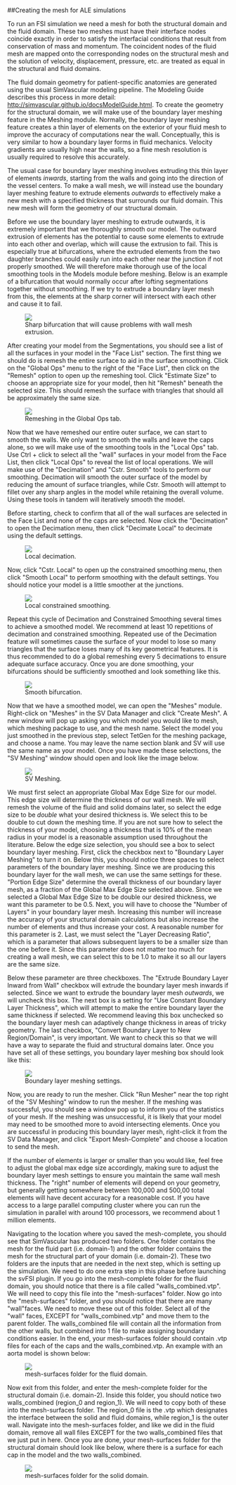 ##Creating the mesh for ALE simulations

To run an FSI simulation we need a mesh for both the structural domain and the fluid domain. These two meshes must have their interface nodes coincide exactly in order to satisfy the interfacial conditions that result from conservation of mass and momentum. The coincident nodes of the fluid mesh are mapped onto the corresponding nodes on the structural mesh and the solution of velocity, displacement, pressure, etc. are treated as equal in the structural and fluid domains.

The fluid domain geometry for patient-specific anatomies are generated using the usual SimVascular modeling pipeline. The Modeling Guide describes this process in more detail: http://simvascular.github.io/docsModelGuide.html. To create the geometry for the structural domain, we will make use of the boundary layer meshing feature in the Meshing module. Normally, the boundary layer meshing feature creates a thin layer of elements on the exterior of your fluid mesh to improve the accuracy of computations near the wall. Conceptually, this is very similar to how a boundary layer forms in fluid mechanics. Velocity gradients are usually high near the walls, so a fine mesh resolution is usually required to resolve this accurately.

The usual case for boundary layer meshing involves extruding this thin layer of elements *inwards*, starting from the walls and going into the direction of the vessel centers. To make a wall mesh, we will instead use the boundary layer meshing feature to extrude elements *outwards* to effectively make a new mesh with a specified thickness that surrounds our fluid domain. This new mesh will form the geometry of our structural domain.

Before we use the boundary layer meshing to extrude outwards, it is extremely important that we thoroughly smooth our model. The outward extrusion of elements has the potential to cause some elements to extrude into each other and overlap, which will cause the extrusion to fail. This is especially true at bifurcations, where the extruded elements from the two daughter branches could easily run into each other near the junction if not properly smoothed. We will therefore make thorough use of the local smoothing tools in the Models module before meshing. Below is an example of a bifurcation that would normally occur after lofting segmentations together without smoothing. If we try to extrude a boundary layer mesh from this, the elements at the sharp corner will intersect with each other and cause it to fail.

<figure>
  <img class="svImg svImgSm" src="documentation/simcardio/fsi/imgs/sharp_bifurcation.png">
  <figcaption class="svCaption" >Sharp bifurcation that will cause problems with wall mesh extrusion.</figcaption>
</figure>

After creating your model from the Segmentations, you should see a list of all the surfaces in your model in the "Face List" section. The first thing we should do is remesh the entire surface to aid in the surface smoothing. Click on the "Global Ops" menu to the right of the "Face List", then click on the "Remesh" option to open up the remeshing tool. Click "Estimate Size" to choose an appropriate size for your model, then hit "Remesh" beneath the selected size. This should remesh the surface with triangles that should all be approximately the same size.

<figure>
  <img class="svImg svImgMd" src="documentation/simcardio/fsi/imgs/global_remeshing.png">
  <figcaption class="svCaption" >Remeshing in the Global Ops tab.</figcaption>
</figure>

Now that we have remeshed our entire outer surface, we can start to smooth the walls. We only want to smooth the walls and leave the caps alone, so we will make use of the smoothing tools in the "Local Ops" tab. Use Ctrl + click to select all the "wall" surfaces in your model from the Face List, then click "Local Ops" to reveal the list of local operations. We will make use of the "Decimation" and "Cstr. Smooth" tools to perform our smoothing. Decimation will smooth the outer surface of the model by reducing the amount of surface triangles, while Cstr. Smooth will attempt to fillet over any sharp angles in the model while retaining the overall volume. Using these tools in tandem will iteratively smooth the model.

Before starting, check to confirm that all of the wall surfaces are selected in the Face List and none of the caps are selected. Now click the "Decimation" to open the Decimation menu, then click "Decimate Local" to decimate using the default settings.

<figure>
  <img class="svImg svImgSm" src="documentation/simcardio/fsi/imgs/deimation_pic.png">
  <figcaption class="svCaption" >Local decimation.</figcaption>
</figure>

Now, click "Cstr. Local" to open up the constrained smoothing menu, then click "Smooth Local" to perform smoothing with the default settings. You should notice your model is a little smoother at the junctions.

<figure>
  <img class="svImg svImgSm" src="documentation/simcardio/fsi/imgs/constrained_smooth_pic.png">
  <figcaption class="svCaption" >Local constrained smoothing.</figcaption>
</figure>

Repeat this cycle of Decimation and Constrained Smoothing several times to achieve a smoothed model. We recommend at least 10 repetitions of decimation and constrained smoothing. Repeated use of the Decimation feature will sometimes cause the surface of your model to lose so many triangles that the surface loses many of its key geometrical features. It is thus recommended to do a global remeshing every 5 decimations to ensure adequate surface accuracy. Once you are done smoothing, your bifurcations should be sufficiently smoothed and look something like this.

<figure>
  <img class="svImg svImgSm" src="documentation/simcardio/fsi/imgs/smooth_bifurcation.png">
  <figcaption class="svCaption" >Smooth bifurcation.</figcaption>
</figure>

Now that we have a smoothed model, we can open the "Meshes" module. Right-click on "Meshes" in the SV Data Manager and click "Create Mesh". A new window will pop up asking you which model you would like to mesh, which meshing package to use, and the mesh name. Select the model you just smoothed in the previous step, select TetGen for the meshing package, and choose a name. You may leave the name section blank and SV will use the same name as your model. Once you have made these selections, the "SV Meshing" window should open and look like the image below.

<figure>
  <img class="svImg svImgMd" src="documentation/simcardio/fsi/imgs/meshing_window.png">
  <figcaption class="svCaption" >SV Meshing.</figcaption>
</figure>

We must first select an appropriate Global Max Edge Size for our model. This edge size will determine the thickness of our wall mesh. We will remesh the volume of the fluid and solid domains later, so select the edge size to be *double* what your desired thickness is. We select this to be double to cut down the meshing time. If you are not sure how to select the thickness of your model, choosing a thickness that is 10% of the mean radius in your model is a reasonable assumption used throughout the literature. Below the edge size selection, you should see a box to select boundary layer meshing. First, click the checkbox next to "Boundary Layer Meshing" to turn it on. Below this, you should notice three spaces to select parameters of the boundary layer meshing. Since we are producing this boundary layer for the wall mesh, we can use the same settings for these. "Portion Edge Size" determine the overall thickness of our boundary layer mesh, as a fraction of the Global Max Edge Size selected above. Since we selected a Global Max Edge Size to be double our desired thickness, we want this parameter to be 0.5. Next, you will have to choose the "Number of Layers" in your boundary layer mesh. Increasing this number will increase the accuracy of your structural domain calculations but also increase the number of elements and thus increase your cost. A reasonable number for this parameter is 2. Last, we must select the "Layer Decreasing Ratio", which is a parameter that allows subsequent layers to be a smaller size than the one before it. Since this parameter does not matter too much for creating a wall mesh, we can select this to be 1.0 to make it so all our layers are the same size.

Below these parameter are three checkboxes. The "Extrude Boundary Layer Inward from Wall" checkbox will extrude the boundary layer mesh inwards if selected. Since we want to extrude the boundary layer mesh *outwards*, we will uncheck this box. The next box is a setting for "Use Constant Boundary Layer Thickness", which will attempt to make the entire boundary layer the same thickness if selected. We recommend leaving this box unchecked so the boundary layer mesh can adaptively change thickness in areas of tricky geometry. The last checkbox, "Convert Boundary Layer to New Region/Domain", is very important. We want to check this so that we will have a way to separate the fluid and structural domains later. Once you have set all of these settings, you boundary layer meshing box should look like this:

<figure>
  <img class="svImg svImgMd" src="documentation/simcardio/fsi/imgs/BL_meshing_settings.png">
  <figcaption class="svCaption" >Boundary layer meshing settings.</figcaption>
</figure>

Now, you are ready to run the mesher. Click "Run Mesher" near the top right of the "SV Meshing" window to run the mesher. If the meshing was successful, you should see a window pop up to inform you of the statistics of your mesh. If the meshing was unsuccessful, it is likely that your model may need to be smoothed more to avoid intersecting elements. Once you are successful in producing this boundary layer mesh, right-click it from the SV Data Manager, and click "Export Mesh-Complete" and choose a location to send the mesh.

If the number of elements is larger or smaller than you would like, feel free to adjust the global max edge size accordingly, making sure to adjust the boundary layer mesh settings to ensure you maintain the same wall mesh thickness. The "right" number of elements will depend on your geometry, but generally getting somewhere between 100,000 and 500,00 total elements will have decent accuracy for a reasonable cost. If you have access to a large parallel computing cluster where you can run the simulation in parallel with around 100 processors, we recommend about 1 million elements.

Navigating to the location where you saved the mesh-complete, you should see that SimVascular has produced two folders. One folder contains the mesh for the fluid part (i.e. domain-1) and the other folder contains the mesh for the structural part of your domain (i.e. domain-2). These two folders are the inputs that are needed in the next step, which is setting up the simulation. We need to do one extra step in this phase before launching the svFSI plugin. If you go into the mesh-complete folder for the fluid domain, you should notice that there is a file called "walls_combined.vtp". We will need to copy this file into the "mesh-surfaces" folder. Now go into the "mesh-surfaces" folder, and you should notice that there are many "wall"faces. We need to move these out of this folder. Select all of the "wall" faces, EXCEPT for "walls_combined.vtp" and move them to the parent folder. The walls_combined file will contain all the information from the other walls, but combined into 1 file to make assigning boundary conditions easier. In the end, your mesh-surfaces folder should contain .vtp files for each of the caps and the walls_combined.vtp. An example with an aorta model is shown below:

<figure>
  <img class="svImg svImgMd" src="documentation/simcardio/fsi/imgs/fluid_mesh_surfaces.png">
  <figcaption class="svCaption" >mesh-surfaces folder for the fluid domain.</figcaption>
</figure>

Now exit from this folder, and enter the mesh-complete folder for the structural domain (i.e. domain-2). Inside this folder, you should notice two walls_combined (region_0 and region_1). We will need to copy both of these into the mesh-surfaces folder. The region_0 file is the .vtp which designates the interface between the solid and fluid domains, while region_1 is the outer wall. Navigate into the mesh-surfaces folder, and like we did in the fluid domain, remove all wall files EXCEPT for the two walls_combined files that we just put in here. Once you are done, your mesh-surfaces folder for the structural domain should look like below, where there is a surface for each cap in the model and the two walls_combined.

<figure>
  <img class="svImg svImgMd" src="documentation/simcardio/fsi/imgs/solid_mesh_surfaces.png">
  <figcaption class="svCaption" >mesh-surfaces folder for the solid domain.</figcaption>
</figure>
